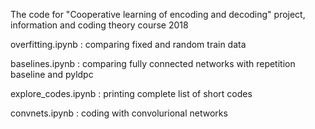 The code for "Cooperative learning of encoding and decoding" project, information and coding theory course 2018

overfitting.ipynb : comparing fixed and random train data

baselines.ipynb : comparing fully connected networks with repetition baseline and pyldpc

explore_codes.ipynb : printing complete list of short codes

convnets.ipynb : coding with convolurional networks
